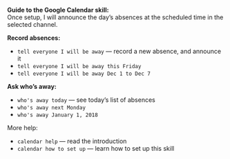 **Guide to the Google Calendar skill:**  
Once setup, I will announce the day’s absences at the scheduled time in the selected channel.

**Record absences:**  
- `tell everyone I will be away` — record a new absence, and announce it
- `tell everyone I will be away this Friday`
- `tell everyone I will be away Dec 1 to Dec 7`

**Ask who’s away:**
- `who's away today` — see today’s list of absences
- `who's away next Monday`
- `who's away January 1, 2018`

More help:
- `calendar help` — read the introduction
- `calendar how to set up` — learn how to set up this skill

